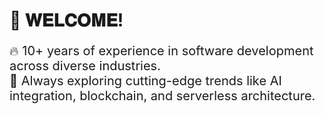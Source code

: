 # 👋 𝐖𝐄𝐋𝐂𝐎𝐌𝐄!


<span style="font-size: 20px;">🔥 10+ years of experience in software development across diverse industries.
<br/>
🌱 Always exploring cutting-edge trends like AI integration, blockchain, and serverless architecture.
</span>
